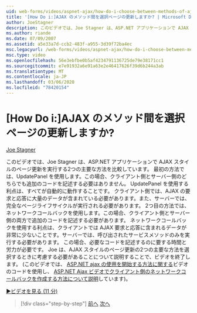 ```yaml
---
uid: web-forms/videos/aspnet-ajax/how-do-i-choose-between-methods-of-ajax-page-updates
title: '[How Do i:]AJAX のメソッド間を選択ページの更新しますか? | Microsoft Docs'
author: JoeStagner
description: このビデオでは、Joe Stagner は、ASP.NET アプリケーションで AJAX スタイルのページ更新を実行する2つの主要な方法を比較しています。 最初の方法では、Upd を使用します。
ms.author: riande
ms.date: 07/09/2007
ms.assetid: a5e33a7d-ccb2-483f-a955-3d39f72ba4ec
msc.legacyurl: /web-forms/videos/aspnet-ajax/how-do-i-choose-between-methods-of-ajax-page-updates
msc.type: video
ms.openlocfilehash: 56e3ebfbe0b5af4234791136725de79e38171cc1
ms.sourcegitcommit: e7e91932a6e91a63e2e46417626f39d6b244a3ab
ms.translationtype: MT
ms.contentlocale: ja-JP
ms.lasthandoff: 03/06/2020
ms.locfileid: "78420154"
---
```

# <a name="how-do-i-choose-between-methods-of-ajax-page-updates"></a>[How Do i:]AJAX のメソッド間を選択ページの更新しますか?

[Joe Stagner](https://github.com/JoeStagner)

このビデオでは、Joe Stagner は、ASP.NET アプリケーションで AJAX スタイルのページ更新を実行する2つの主要な方法を比較しています。 最初の方法では、UpdatePanel を使用します。この場合、クライアント側とサーバー側のどちらでも追加のコードを記述する必要はありません。 UpdatePanel を使用する利点は、すべてが自動的に動作することです。 クライアント側では、AJAX の要求と応答に大量のデータが含まれている必要があります。また、サーバーでは、完全なページライフサイクルが実行される必要があります。 2つ目の方法では、ネットワークコールバックを使用します。この場合、クライアント側とサーバー側の両方で追加のコードを記述する必要があります。 ネットワークコールバックを使用する利点は、クライアントでは AJAX 要求と応答に含まれるデータが非常に少ないことです。サーバーでは、呼び出されたサービスメソッドのみを実行する必要があります。 この場合、必要なコードを記述するのに要する時間と労力が必要です。 Joe は、AJAX スタイルのページ更新の2つの主要な方法を選択するときに考慮する必要があることについて説明することで、ビデオを終了します。 (このビデオでは、 [ASP.NET ajax の使用を開始する方法に関する](how-do-i-get-started-with-aspnet-ajax.md)ビデオのコードを使用し、 [ASP.NET Ajax ビデオでクライアント側のネットワークコールバックを作成する方法について説明](how-do-i-make-client-side-network-callbacks-with-aspnet-ajax.md)しています)。

[&#9654;ビデオを見る (11 分)](https://channel9.msdn.com/Blogs/ASP-NET-Site-Videos/how-do-i-choose-between-methods-of-ajax-page-updates)

> [!div class="step-by-step"]
> [前へ](how-do-i-update-multiple-regions-of-a-page-with-aspnet-ajax.md)
> [次へ](how-do-i-use-other-javascript-user-interface-libraries-with-aspnet-ajax.md)
